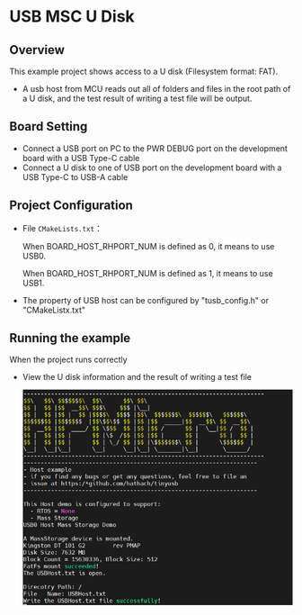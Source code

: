 # USB MSC U Disk

## Overview

This example project shows access to a U disk (Filesystem format: FAT).

- A usb host from MCU reads out all of folders and files in the root path of a U disk, and the test result of writing a test file will be output.

## Board Setting

* Connect a USB port on PC to the PWR DEBUG port on the development board with a USB Type-C cable
* Connect a U disk to one of USB port on the development board with a USB Type-C to USB-A cable

## Project Configuration

- File `CMakeLists.txt`：

  When BOARD_HOST_RHPORT_NUM is defined as 0, it means to use USB0.

  When BOARD_HOST_RHPORT_NUM is defined as 1, it means to use USB1.
- The property of USB host can be configured by "tusb_config.h" or "CMakeListx.txt"

## Running the example

When the project runs correctly

- View the U disk information and the result of writing a test file

  ![1646400992752.png](doc/1646400992752.png)
